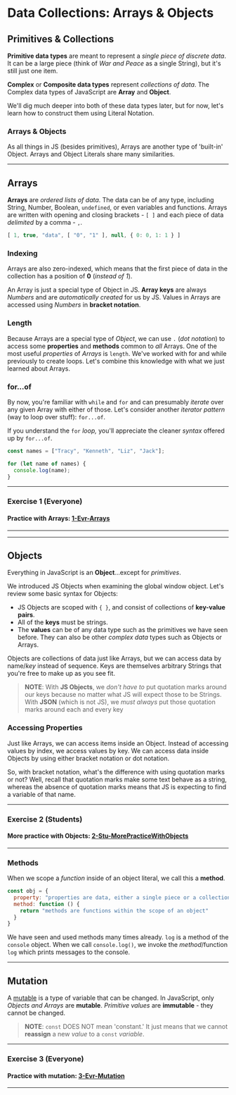 # Data Collections: Arrays & Objects

## Primitives & Collections
**Primitive data types** are meant to represent a _single piece of discrete data_. It can be a large piece (think of _War and Peace_ as a single String), but it's still just one item.

**Complex** or **Composite data types** represent _collections of data_. The Complex data types of JavaScript are **Array** and **Object**. 

We'll dig much deeper into both of these data types later, but for now, let's learn how to construct them using Literal Notation.

### Arrays & Objects
As all things in JS (besides primitives), Arrays are another type of 'built-in' Object. Arrays and Object Literals share many similarities. 

---
## Arrays
**Arrays** are _ordered lists of data_. The data can be of any type, including String, Number, Boolean, `undefined`, or even variables and functions. Arrays are written with opening and closing brackets - `[ ]` and each piece of data _delimited_ by a comma - `,`.

```javascript
[ 1, true, "data", [ "0", "1" ], null, { 0: 0, 1: 1 } ]
```

### Indexing
Arrays are also zero-indexed, which means that the first piece of data in the collection has a position of **0** (_instead of 1_).

An Array is just a special type of Object in JS.
**Array keys** are always _Numbers_ and are _automatically created_ for us by JS.
Values in Arrays are accessed using _Numbers_ in **bracket notation**.

### Length
Because Arrays are a special type of _Object_, we can use `.` (_dot notation_) to access some **properties** and **methods** common to _all_ Arrays. One of the most useful *properties* of *Arrays* is `length`.
We've worked with for and while previously to create loops. Let's combine this knowledge with what we just learned about Arrays.

### for...of
By now, you're familiar with `while` and `for` and can presumably *iterate* over any given Array with either of those. Let's consider another *iterator pattern* (way to loop over stuff): `for...of`. 

If you understand the `for` *loop,* you'll appreciate the cleaner *syntax* offered up by `for...of`.

```javascript
const names = ["Tracy", "Kenneth", "Liz", "Jack"];

for (let name of names) {
  console.log(name);
}
```
---
### **Exercise 1 (Everyone)**
#### Practice with Arrays: [1-Evr-Arrays](3.3-Activities/1-Evr-Arrays)

---
---
## Objects
Everything in JavaScript is an **Object**...except for _primitives_.

We introduced JS Objects when examining the global window object. Let's review some basic syntax for Objects: 
* JS Objects are scoped with `{ }`, and consist of collections of **key-value pairs**. 
* All of the **keys** must be strings. 
* The **values** can be of any data type such as the primitives we have seen before. They can also be other _complex data_ types such as Objects or Arrays. 

Objects are collections of data just like Arrays, but we can access data by name/_key_ instead of sequence. Keys are themselves arbitrary Strings that you're free to make up as you see fit.

>**NOTE**: With **JS Objects**, we _don't have to_ put quotation marks around our keys because no matter what JS will expect those to be Strings.
With **JSON** (which is not JS), we _must always_ put those quotation marks around each and every key 

### Accessing Properties
Just like Arrays, we can access items inside an Object. Instead of accessing values by index, we access values by key. We can access data inside Objects by using either bracket notation or dot notation. 

So, with bracket notation, what's the difference with using quotation marks or not? Well, recall that quotation marks make some text behave as a string, whereas the absence of quotation marks means that JS is expecting to find a variable of that name.

---
### Exercise 2 (Students)
#### More practice with Objects: [2-Stu-MorePracticeWithObjects](3.3-Activities/2-Stu-MorePracticeWithObjects.js)

---
### Methods
When we scope a _function_ inside of an object literal, we call this a **method**.

```javascript
const obj = {
  property: "properties are data, either a single piece or a collection",
  method: function () {
    return "methods are functions within the scope of an object"
  }
}
```
We have seen and used methods many times already. `log` is a method of the `console` object. When we call `console.log()`, we invoke the _method_/function `log` which prints messages to the console.

---
## Mutation
A [mutable](https://developer.mozilla.org/en-US/docs/Glossary/Mutable) is a type of variable that can be changed. In JavaScript, only _Objects and Arrays_ are **mutable**. _Primitive values_ are **immutable** - they cannot be changed.

> **NOTE**: `const` DOES NOT mean 'constant.' It just means that we cannot **reassign** a new *value* to a `const` _variable_.

---
### **Exercise 3 (Everyone)**
#### Practice with mutation: [3-Evr-Mutation](3.3-Activities/3-Evr-Mutation.js)

---